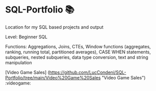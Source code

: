 # SQL-Portfolio :books:
Location for my SQL based projects and output 

Level: Beginner SQL

Functions: Aggregations, Joins, CTEs, Window functions (aggregates, ranking, running total, partitioned averages), CASE WHEN statements, subqueries, nested subqueries, data type conversion, text and string manipulation

[Video Game Sales] (https://github.com/LucCondeni/SQL-Portfolio/tree/main/Video%20Game%20Sales "Video Game Sales") :videogame:
